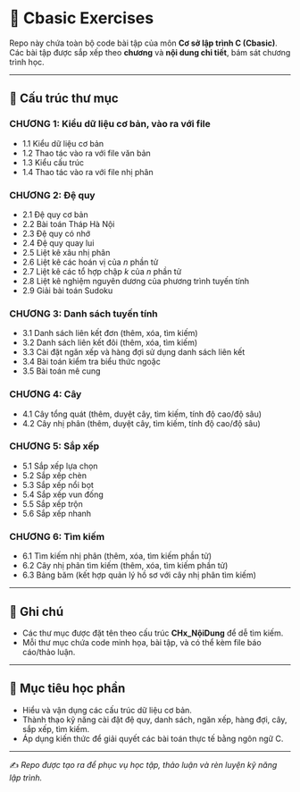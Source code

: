 # 📘 Cbasic Exercises

Repo này chứa toàn bộ code bài tập của môn **Cơ sở lập trình C (Cbasic)**.  
Các bài tập được sắp xếp theo **chương** và **nội dung chi tiết**, bám sát chương trình học.

---

## 📂 Cấu trúc thư mục

### CHƯƠNG 1: Kiểu dữ liệu cơ bản, vào ra với file
- 1.1 Kiểu dữ liệu cơ bản  
- 1.2 Thao tác vào ra với file văn bản  
- 1.3 Kiểu cấu trúc  
- 1.4 Thao tác vào ra với file nhị phân  

### CHƯƠNG 2: Đệ quy
- 2.1 Đệ quy cơ bản  
- 2.2 Bài toán Tháp Hà Nội  
- 2.3 Đệ quy có nhớ  
- 2.4 Đệ quy quay lui  
- 2.5 Liệt kê xâu nhị phân  
- 2.6 Liệt kê các hoán vị của *n* phần tử  
- 2.7 Liệt kê các tổ hợp chập *k* của *n* phần tử  
- 2.8 Liệt kê nghiệm nguyên dương của phương trình tuyến tính  
- 2.9 Giải bài toán Sudoku  

### CHƯƠNG 3: Danh sách tuyến tính
- 3.1 Danh sách liên kết đơn (thêm, xóa, tìm kiếm)  
- 3.2 Danh sách liên kết đôi (thêm, xóa, tìm kiếm)  
- 3.3 Cài đặt ngăn xếp và hàng đợi sử dụng danh sách liên kết  
- 3.4 Bài toán kiểm tra biểu thức ngoặc  
- 3.5 Bài toán mê cung  

### CHƯƠNG 4: Cây
- 4.1 Cây tổng quát (thêm, duyệt cây, tìm kiếm, tính độ cao/độ sâu)  
- 4.2 Cây nhị phân (thêm, duyệt cây, tìm kiếm, tính độ cao/độ sâu)  

### CHƯƠNG 5: Sắp xếp
- 5.1 Sắp xếp lựa chọn  
- 5.2 Sắp xếp chèn  
- 5.3 Sắp xếp nổi bọt  
- 5.4 Sắp xếp vun đống  
- 5.5 Sắp xếp trộn  
- 5.6 Sắp xếp nhanh  

### CHƯƠNG 6: Tìm kiếm
- 6.1 Tìm kiếm nhị phân (thêm, xóa, tìm kiếm phần tử)  
- 6.2 Cây nhị phân tìm kiếm (thêm, xóa, tìm kiếm phần tử)  
- 6.3 Bảng băm (kết hợp quản lý hồ sơ với cây nhị phân tìm kiếm)  

---

## 📝 Ghi chú
- Các thư mục được đặt tên theo cấu trúc **CHx_NộiDung** để dễ tìm kiếm.  
- Mỗi thư mục chứa code minh họa, bài tập, và có thể kèm file báo cáo/thảo luận.  

---

## 🎯 Mục tiêu học phần
- Hiểu và vận dụng các cấu trúc dữ liệu cơ bản.  
- Thành thạo kỹ năng cài đặt đệ quy, danh sách, ngăn xếp, hàng đợi, cây, sắp xếp, tìm kiếm.  
- Áp dụng kiến thức để giải quyết các bài toán thực tế bằng ngôn ngữ C.  

---

✍️ *Repo được tạo ra để phục vụ học tập, thảo luận và rèn luyện kỹ năng lập trình.*

